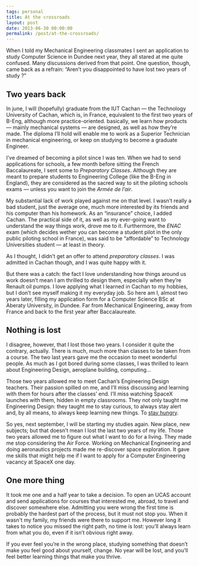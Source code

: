 ```yaml
---
tags: personal
title: At the crossroads
layout: post
date: 2013-06-30 00:00:00
permalink: /post/at-the-crossroads/
---
```


When I told my Mechanical Engineering classmates I sent an application to study Computer Science in Dundee next year, they all stared at me quite confused. Many discussions derived from that point. One question, though, came back as a refrain: “Aren’t you disappointed to have lost two years of study ?”

## Two years back

In june, I will (hopefully) graduate from the IUT Cachan — the Technology University of Cachan, which is, in France, equivalent to the first two years of B-Eng, although more practice-oriented. basically, we learn how products — mainly mechanical systems — are designed, as well as how they’re made. The diploma I’ll hold will enable me to work as a Superior Technician in mechanical engineering, or keep on studying to become a graduate Engineer.

I’ve dreamed of becoming a pilot since I was ten. When we had to send applications for schools, a few month before sitting the French Baccalaureate, I sent some to *Preparatory Classes*. Although they are meant to prepare students to Engineering College (like the B-Eng in England), they are considered as the sacred way to sit the piloting schools exams — unless you want to join the *Armée de l’air*.

<!--more-->

My substantial lack of work played against me on that level. I wasn’t really a bad student, just the average one, much more interested by its friends and his computer than his homework. As an “insurance” choice, I added Cachan. The practical side of it, as well as my ever-going want to understand the way things work, drove me to it. Furthermore, the *ENAC* exam (which decides wether you can become a student pilot in the only public piloting school in France), was said to be “affordable” to Technology Universities student — at least in theory.

As I thought, I didn’t get an offer to attend *preparatory classes*. I was admitted in Cachan though, and I was quite happy with it.

But there was a catch: the fact I love understanding how things around us work doesn’t mean I am thrilled to design them, especially when they’re Renault oil pumps. I love applying what I learned in Cachan to my hobbies, but I don’t see myself making it my everyday job. So here am I, almost two years later, filling my application form for a Computer Science BSc at Aberaty University, in Dundee. Far from Mechanical Engineering, away from France and back to the first year after Baccalaureate.

## Nothing is lost

I disagree, however, that I lost those two years. I consider it quite the contrary, actually. There is much, much more than classes to be taken from a course. The two last years gave me the occasion to meet wonderful people. As much as I got bored during some classes, I was thrilled to learn about Engineering Design, aeroplane building, computing…

Those two years allowed me to meet Cachan’s Engineering Design teachers. Their passion spilled on me, and I’ll miss discussing and learning with them for hours after the classes’ end. I’ll miss watching SpaceX launches with them, hidden in empty classrooms. They not only taught me Engineering Design: they taught me to stay curious, to always stay alert and, by all means, to always keep learning new things. To [stay hungry][1].

So yes, next september, I will be starting my studies again. New place, new subjects; but that doesn’t mean I lost the last two years of my life. Those two years allowed me to figure out what I want to do for a living. They made me stop considering the Air Force. Working on Mechanical Engineering and doing aeronautics projects made me re-discover space exploration. It gave me skills that might help me if I want to apply for a Computer Engineering vacancy at SpaceX one day.

## One more thing

It took me one and a half year to take a decision. To open an UCAS account and send applications for courses that interested me, abroad, to travel and discover somewhere else. Admitting you were wrong the first time is probably the hardest part of the process, but it must not stop you. When it wasn't my family, my friends were there to support me. However long it takes to notice you missed the right path, no time is lost: you’ll always learn from what you do, even if it isn’t obvious right away.

If you ever feel you’re in the wrong place, studying something that doesn’t make you feel good about yourself, change. No year will be lost, and you’ll feel better learning things that make you thrive.

[1]: http://www.youtube.com/watch?v=VHWUCX6osgM